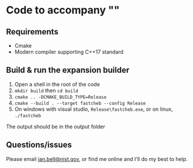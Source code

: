 # Code to accompany ""

## Requirements

* Cmake
* Modern compiler supporting C++17 standard

## Build & run the expansion builder

1. Open a shell in the root of the code
2. ``mkdir build`` then ``cd build``
3. ``cmake .. -DCMAKE_BUILD_TYPE=Release``
4. ``cmake --build . --target fastcheb --config Release``
5. On windows with visual studio, ``Release\fastcheb.exe``, or on linux, ``./fastcheb``

The output should be in the output folder

## Questions/issues

Please email ian.bell@nist.gov, or find me online and I'll do my best to help.